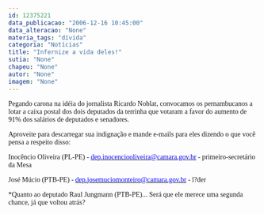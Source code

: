 ```yaml
---
id: 12375221
data_publicacao: "2006-12-16 10:45:00"
data_alteracao: "None"
materia_tags: "dívida"
categoria: "Notícias"
title: "Infernize a vida deles!"
sutia: "None"
chapeu: "None"
autor: "None"
imagem: "None"
---
```

<p><P><FONT face=Verdana>Pegando carona na idéia do jornalista Ricardo&nbsp;Noblat, convocamos os pernambucanos a lotar a caixa postal dos dois deputados&nbsp;da terrinha que votaram a favor do aumento de 91% dos salários de deputados e senadores. </FONT></P></p>
<p><P><FONT face=Verdana>Aproveite para descarregar sua indignação&nbsp;e mande e-mails para eles dizendo o que você pensa a respeito disso:</FONT></P></p>
<p><P><FONT face=Verdana>Inocêncio Oliveira (PL-PE) - </FONT><A href=\"mailto:dep.inocenciooliveira@camara.gov.br\"><U><FONT color=#0000ff><FONT face=Verdana>dep.inocenciooliveira@camara.gov.br</FONT></U></FONT></A><FONT face=Verdana> - primeiro-secretário da Mesa</FONT></P></p>
<p><P><FONT face=Verdana>José Múcio (PTB-PE) - </FONT><A href=\"mailto:dep.josemuciomonteiro@camara.gov.br\"><U><FONT color=#0000ff><FONT face=Verdana>dep.josemuciomonteiro@camara.gov.br</FONT></U></FONT></A><FONT face=Verdana> - l?der</FONT></P></p>
<p><P><FONT face=Verdana>*Quanto ao deputado Raul Jungmann (PTB-PE)... Será que ele&nbsp;merece uma segunda chance, já que voltou atrás?</FONT></P> </p>
